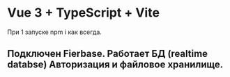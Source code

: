 # Vue 3 + TypeScript + Vite

При 1 запуске npm i как всегда.

## Подключен Fierbase. Работает БД (realtime databse) Авторизация и файловое хранилище.
